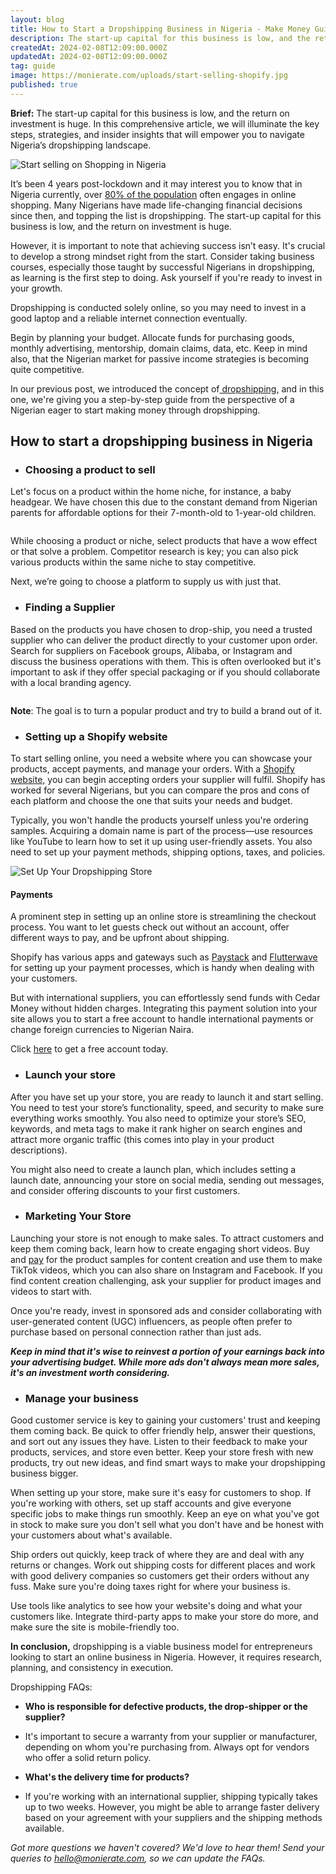 ```yaml
---
layout: blog
title: How to Start a Dropshipping Business in Nigeria - Make Money Guide
description: The start-up capital for this business is low, and the return on investment is huge. In this comprehensive article, we will illuminate the key steps, strategies, and insider insights that will empower you to navigate Nigeria’s dropshipping landscape.
createdAt: 2024-02-08T12:09:00.000Z
updatedAt: 2024-02-08T12:09:00.000Z
tag: guide
image: https://monierate.com/uploads/start-selling-shopify.jpg
published: true
---
```

**Brief:** The start-up capital for this business is low, and the return on investment is huge. In this comprehensive article, we will illuminate the key steps, strategies, and insider insights that will empower you to navigate Nigeria’s dropshipping landscape.

![Start selling on Shopping in Nigeria](https://monierate.com/uploads/start-selling-shopify.jpg)

It’s been 4 years post-lockdown and it may interest you to know that in Nigeria currently, over [80% of the population](https://www.statista.com/topics/6786/e-commerce-in-nigeria/) often engages in online shopping. Many Nigerians have made life-changing financial decisions since then, and topping the list is dropshipping. The start-up capital for this business is low, and the return on investment is huge.

However, it is important to note that achieving success isn’t easy. It's crucial to develop a strong mindset right from the start. Consider taking business courses, especially those taught by successful Nigerians in dropshipping, as learning is the first step to doing. Ask yourself if you're ready to invest in your growth.

Dropshipping is conducted solely online, so you may need to invest in a good laptop and a reliable internet connection eventually.

Begin by planning your budget. Allocate funds for purchasing goods, monthly advertising, mentorship, domain claims, data, etc. Keep in mind also, that the Nigerian market for passive income strategies is becoming quite competitive.

In our previous post, we introduced the concept of[ dropshipping,](https://monierate.com/blog/dropshipping-what-it-is-and-how-it-works-in-nigeria) and in this one, we're giving you a step-by-step guide from the perspective of a Nigerian eager to start making money through dropshipping.


## How to start a dropshipping business in Nigeria

- ### Choosing a product to sell

Let's focus on a product within the home niche, for instance, a baby headgear. We have chosen this due to the constant demand from Nigerian parents for affordable options for their 7-month-old to 1-year-old children. 

![]()

While choosing a product or niche, select products that have a wow effect or that solve a problem. Competitor research is key; you can also pick various products within the same niche to stay competitive.

Next, we’re going to choose a platform to supply us with just that.

- ### Finding a Supplier

Based on the products you have chosen to drop-ship, you need a trusted supplier who can deliver the product directly to your customer upon order. Search for suppliers on Facebook groups, Alibaba, or Instagram and discuss the business operations with them. This is often overlooked but it's important to ask if they offer special packaging or if you should collaborate with a local branding agency.

![]()

**Note**: The goal is to turn a popular product and try to build a brand out of it.

- ### Setting up a Shopify website

To start selling online, you need a website where you can showcase your products, accept payments, and manage your orders. With a [Shopify website,](https://www.shopify.com/ng) you can begin accepting orders your supplier will fulfil. Shopify has worked for several Nigerians, but you can compare the pros and cons of each platform and choose the one that suits your needs and budget.

Typically, you won't handle the products yourself unless you're ordering samples. Acquiring a domain name is part of the process—use resources like YouTube to learn how to set it up using user-friendly assets. You also need to set up your payment methods, shipping options, taxes, and policies.

![Set Up Your Dropshipping Store]()

#### Payments

A prominent step in setting up an online store is streamlining the checkout process. You want to let guests check out without an account, offer different ways to pay, and be upfront about shipping. 

Shopify has various apps and gateways such as [Paystack](https://paystack.com/) and [Flutterwave](https://flutterwave.com/us/) for setting up your payment processes, which is handy when dealing with your customers.

But with international suppliers, you can effortlessly send funds with Cedar Money without hidden charges. Integrating this payment solution into your site allows you to start a free account to handle international payments or change foreign currencies to Nigerian Naira.

Click [here](https://www.cedar.money/contact-form) to get a free account today.

- ### Launch your store 

After you have set up your store, you are ready to launch it and start selling. You need to test your store’s functionality, speed, and security to make sure everything works smoothly. You also need to optimize your store’s SEO, keywords, and meta tags to make it rank higher on search engines and attract more organic traffic (this comes into play in your product descriptions).

You might also need to create a launch plan, which includes setting a launch date, announcing your store on social media, sending out messages, and consider offering discounts to your first customers.

- ### Marketing Your Store

Launching your store is not enough to make sales. To attract customers and keep them coming back, learn how to create engaging short videos. Buy and [pay](https://www.cedar.money/) for the product samples for content creation and use them to make TikTok videos, which you can also share on Instagram and Facebook. If you find content creation challenging, ask your supplier for product images and videos to start with. 

Once you're ready, invest in sponsored ads and consider collaborating with user-generated content (UGC) influencers, as people often prefer to purchase based on personal connection rather than just ads.

**_Keep in mind that it's wise to reinvest a portion of your earnings back into your advertising budget. While more ads don't always mean more sales, it's an investment worth considering._**

- ### Manage your business

Good customer service is key to gaining your customers' trust and keeping them coming back. Be quick to offer friendly help, answer their questions, and sort out any issues they have. Listen to their feedback to make your products, services, and store even better. Keep your store fresh with new products, try out new ideas, and find smart ways to make your dropshipping business bigger.

When setting up your store, make sure it's easy for customers to shop. If you're working with others, set up staff accounts and give everyone specific jobs to make things run smoothly. Keep an eye on what you've got in stock to make sure you don't sell what you don't have and be honest with your customers about what's available.

Ship orders out quickly, keep track of where they are and deal with any returns or changes. Work out shipping costs for different places and work with good delivery companies so customers get their orders without any fuss. Make sure you're doing taxes right for where your business is.

Use tools like analytics to see how your website's doing and what your customers like. Integrate third-party apps to make your store do more, and make sure the site is mobile-friendly too.

**In conclusion,** dropshipping is a viable business model for entrepreneurs looking to start an online business in Nigeria. However, it requires research, planning, and consistency in execution.

Dropshipping FAQs:

- **Who is responsible for defective products, the drop-shipper or the supplier?**

* It's important to secure a warranty from your supplier or manufacturer, depending on whom you're purchasing from. Always opt for vendors who offer a solid return policy.

- **What's the delivery time for products?**

* If you're working with an international supplier, shipping typically takes up to two weeks. However, you might be able to arrange faster delivery based on your agreement with your suppliers and the shipping methods available.

_Got more questions we haven't covered? We'd love to hear them! Send your queries to hello@monierate.com, so we can update the FAQs._
